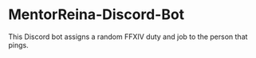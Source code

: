# MentorReina-Discord-Bot
This Discord bot assigns a random FFXIV duty and job to the person that pings. 
